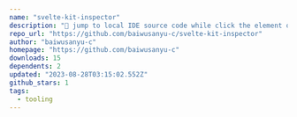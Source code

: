 ```yaml
---
name: "svelte-kit-inspector"
description: "🧩 jump to local IDE source code while click the element of browser automatically."
repo_url: "https://github.com/baiwusanyu-c/svelte-kit-inspector"
author: "baiwusanyu-c"
homepage: "https://github.com/baiwusanyu-c"
downloads: 15
dependents: 2
updated: "2023-08-28T03:15:02.552Z"
github_stars: 1
tags: 
  - tooling
---
```

